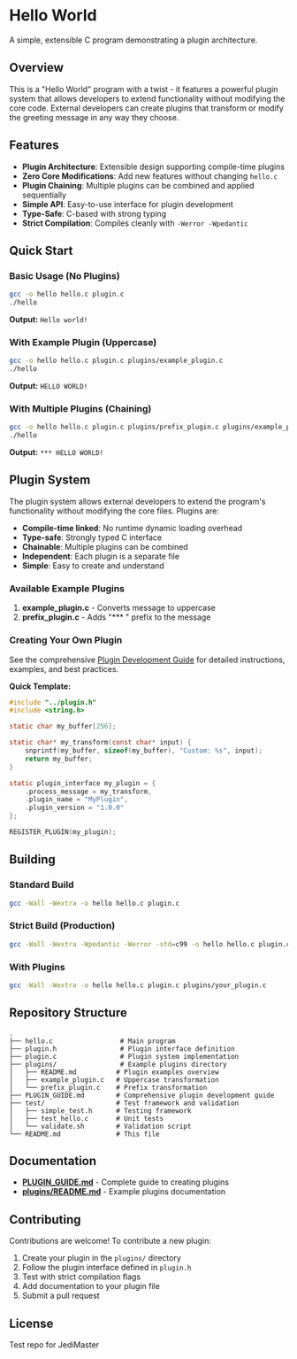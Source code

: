 # Hello World

A simple, extensible C program demonstrating a plugin architecture.

## Overview

This is a "Hello World" program with a twist - it features a powerful plugin system that allows developers to extend functionality without modifying the core code. External developers can create plugins that transform or modify the greeting message in any way they choose.

## Features

- **Plugin Architecture**: Extensible design supporting compile-time plugins
- **Zero Core Modifications**: Add new features without changing `hello.c`
- **Plugin Chaining**: Multiple plugins can be combined and applied sequentially
- **Simple API**: Easy-to-use interface for plugin development
- **Type-Safe**: C-based with strong typing
- **Strict Compilation**: Compiles cleanly with `-Werror -Wpedantic`

## Quick Start

### Basic Usage (No Plugins)

```bash
gcc -o hello hello.c plugin.c
./hello
```

**Output:** `Hello world!`

### With Example Plugin (Uppercase)

```bash
gcc -o hello hello.c plugin.c plugins/example_plugin.c
./hello
```

**Output:** `HELLO WORLD!`

### With Multiple Plugins (Chaining)

```bash
gcc -o hello hello.c plugin.c plugins/prefix_plugin.c plugins/example_plugin.c
./hello
```

**Output:** `*** HELLO WORLD!`

## Plugin System

The plugin system allows external developers to extend the program's functionality without modifying the core files. Plugins are:

- **Compile-time linked**: No runtime dynamic loading overhead
- **Type-safe**: Strongly typed C interface
- **Chainable**: Multiple plugins can be combined
- **Independent**: Each plugin is a separate file
- **Simple**: Easy to create and understand

### Available Example Plugins

1. **example_plugin.c** - Converts message to uppercase
2. **prefix_plugin.c** - Adds "*** " prefix to the message

### Creating Your Own Plugin

See the comprehensive [Plugin Development Guide](PLUGIN_GUIDE.md) for detailed instructions, examples, and best practices.

**Quick Template:**

```c
#include "../plugin.h"
#include <string.h>

static char my_buffer[256];

static char* my_transform(const char* input) {
    snprintf(my_buffer, sizeof(my_buffer), "Custom: %s", input);
    return my_buffer;
}

static plugin_interface my_plugin = {
    .process_message = my_transform,
    .plugin_name = "MyPlugin",
    .plugin_version = "1.0.0"
};

REGISTER_PLUGIN(my_plugin);
```

## Building

### Standard Build

```bash
gcc -Wall -Wextra -o hello hello.c plugin.c
```

### Strict Build (Production)

```bash
gcc -Wall -Wextra -Wpedantic -Werror -std=c99 -o hello hello.c plugin.c
```

### With Plugins

```bash
gcc -Wall -Wextra -o hello hello.c plugin.c plugins/your_plugin.c
```

## Repository Structure

```
.
├── hello.c                 # Main program
├── plugin.h                # Plugin interface definition
├── plugin.c                # Plugin system implementation
├── plugins/                # Example plugins directory
│   ├── README.md          # Plugin examples overview
│   ├── example_plugin.c   # Uppercase transformation
│   └── prefix_plugin.c    # Prefix transformation
├── PLUGIN_GUIDE.md        # Comprehensive plugin development guide
├── test/                  # Test framework and validation
│   ├── simple_test.h      # Testing framework
│   ├── test_hello.c       # Unit tests
│   └── validate.sh        # Validation script
└── README.md              # This file
```

## Documentation

- **[PLUGIN_GUIDE.md](PLUGIN_GUIDE.md)** - Complete guide to creating plugins
- **[plugins/README.md](plugins/README.md)** - Example plugins documentation

## Contributing

Contributions are welcome! To contribute a new plugin:

1. Create your plugin in the `plugins/` directory
2. Follow the plugin interface defined in `plugin.h`
3. Test with strict compilation flags
4. Add documentation to your plugin file
5. Submit a pull request

## License

Test repo for JediMaster
